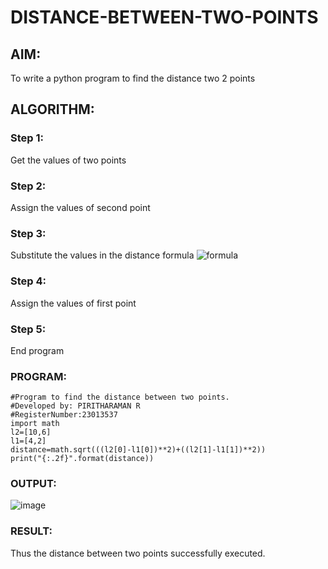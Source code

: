 # DISTANCE-BETWEEN-TWO-POINTS

## AIM:
To write a python program to find the distance two 2 points
## ALGORITHM:
### Step 1: 
Get the values of two points
### Step 2:
Assign the values of second point
### Step 3: 
Substitute the values in the distance formula  ![formula](/formula.JPG)
### Step 4:
Assign the values of first point
### Step 5: 
End program
### PROGRAM:
```
#Program to find the distance between two points.
#Developed by: PIRITHARAMAN R
#RegisterNumber:23013537
import math
l2=[10,6]
l1=[4,2]
distance=math.sqrt(((l2[0]-l1[0])**2)+((l2[1]-l1[1])**2))
print("{:.2f}".format(distance))
```
  


### OUTPUT:
![image](https://github.com/ramanpiritha/DISTANCE-BETWEEN-TWO-POINTS/assets/147084116/1c10715e-0265-4dab-86f8-e85fd0f0096f)



### RESULT:
Thus the distance between two points successfully executed.
